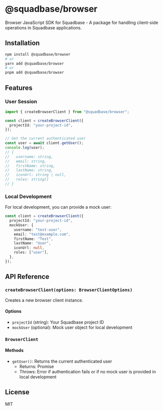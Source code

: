 # @squadbase/browser

Browser JavaScript SDK for Squadbase - A package for handling client-side operations in Squadbase applications.

## Installation

```bash
npm install @squadbase/browser
# or
yarn add @squadbase/browser
# or
pnpm add @squadbase/browser
```

## Features

### User Session

```typescript
import { createBrowserClient } from "@squadbase/browser";

const client = createBrowserClient({
  projectId: "your-project-id",
});

// Get the current authenticated user
const user = await client.getUser();
console.log(user);
// {
//   username: string,
//   email: string,
//   firstName: string,
//   lastName: string,
//   iconUrl: string | null,
//   roles: string[]
// }
```

### Local Development

For local development, you can provide a mock user:

```typescript
const client = createBrowserClient({
  projectId: "your-project-id",
  mockUser: {
    username: "test-user",
    email: "test@example.com",
    firstName: "Test",
    lastName: "User",
    iconUrl: null,
    roles: ["user"],
  },
});
```

## API Reference

### `createBrowserClient(options: BrowserClientOptions)`

Creates a new browser client instance.

#### Options

- `projectId` (string): Your Squadbase project ID
- `mockUser` (optional): Mock user object for local development

### `BrowserClient`

#### Methods

- `getUser()`: Returns the current authenticated user
  - Returns: Promise<User>
  - Throws: Error if authentication fails or if no mock user is provided in local development

## License

MIT
